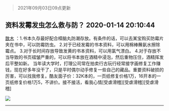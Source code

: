 > 2021年09月03日09点更新
<link rel="stylesheet" href="https://cdn.jsdelivr.net/gh/taotie6/sampleJSON@main/css/photo_show.css">


 ## 资料发霉发虫怎么救与防？ 2020-01-14 20:10:44

 [㪚木](https://www.coolapk.com/feed/15900370?shareKey=YTY0ZjI2MDA1ODhjNjEzMTc1MmE~) ：1.书本久存最好配合樟脑丸防潮存放。有条件的话，可以去某宝购买防霉片夹在书中，可以防霉防虫。
2.对于已经发霉的书本资料，可以用棉棒蘸氨水擦除霉点。
3.对于长时间存放导致发黄的书本资料，可以用氯气漂白。
4.对于存放不当导致的书页褶皱严重的，可以将书本放在酒精中浸泡<!--break-->，然后重物压住，酒精挥发后平整如新。
当年读大学时，打理公司常在拍卖行古玩行经常接字画修复工作赚钱，现在好多年没干了，只是平时偶尔动手修复一些自己的藏品。重要资料破损的厉害，可以找我修复。酷友面子价：32K本的，一页纸修复价格1万，16开本的一页纸修复价格1万5，不讲价。接不接活，看我心情[受虐滑稽][受虐滑稽][受虐滑稽] 

<div class="album">
<img class="img-item" src="http://image.coolapk.com/feed/2019/0314/14/1081091_1552545126_9026@277x194.gif" />
</div>

 ------- 

